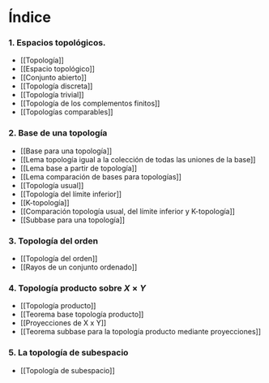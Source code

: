 # Índice
### 1. Espacios topológicos.
- [[Topología]]
- [[Espacio topológico]]
- [[Conjunto abierto]]
- [[Topología discreta]]
- [[Topología trivial]]
- [[Topología de los complementos finitos]]
- [[Topologías comparables]]
### 2. Base de una topología
- [[Base para una topología]]
- [[Lema topología igual a la colección de todas las uniones de la base]]
- [[Lema base a partir de topología]]
- [[Lema comparación de bases para topologías]]
- [[Topología usual]]
- [[Topología del límite inferior]]
- [[K-topología]]
- [[Comparación topología usual, del límite inferior y K-topología]]
- [[Subbase para una topología]]
### 3. Topología del orden
- [[Topología del orden]]
- [[Rayos de un conjunto ordenado]]
### 4. Topología producto sobre $X \times Y$
- [[Topología producto]]
- [[Teorema base topología producto]]
- [[Proyecciones de X x Y]]
- [[Teorema subbase para la topología producto mediante proyecciones]]
### 5. La topología de subespacio
- [[Topología de subespacio]]